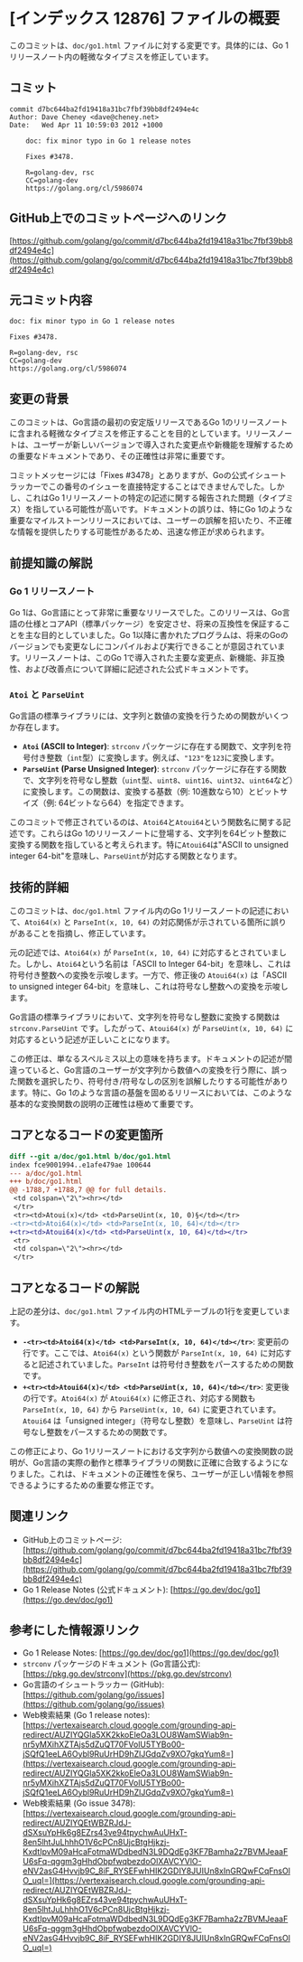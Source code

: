 # [インデックス 12876] ファイルの概要

このコミットは、`doc/go1.html` ファイルに対する変更です。具体的には、Go 1 リリースノート内の軽微なタイプミスを修正しています。

## コミット

```
commit d7bc644ba2fd19418a31bc7fbf39bb8df2494e4c
Author: Dave Cheney <dave@cheney.net>
Date:   Wed Apr 11 10:59:03 2012 +1000

    doc: fix minor typo in Go 1 release notes
    
    Fixes #3478.
    
    R=golang-dev, rsc
    CC=golang-dev
    https://golang.org/cl/5986074
```

## GitHub上でのコミットページへのリンク

[https://github.com/golang/go/commit/d7bc644ba2fd19418a31bc7fbf39bb8df2494e4c](https://github.com/golang/go/commit/d7bc644ba2fd19418a31bc7fbf39bb8df2494e4c)

## 元コミット内容

```
doc: fix minor typo in Go 1 release notes

Fixes #3478.

R=golang-dev, rsc
CC=golang-dev
https://golang.org/cl/5986074
```

## 変更の背景

このコミットは、Go言語の最初の安定版リリースであるGo 1のリリースノートに含まれる軽微なタイプミスを修正することを目的としています。リリースノートは、ユーザーが新しいバージョンで導入された変更点や新機能を理解するための重要なドキュメントであり、その正確性は非常に重要です。

コミットメッセージには「Fixes #3478」とありますが、Goの公式イシュートラッカーでこの番号のイシューを直接特定することはできませんでした。しかし、これはGo 1リリースノートの特定の記述に関する報告された問題（タイプミス）を指している可能性が高いです。ドキュメントの誤りは、特にGo 1のような重要なマイルストーンリリースにおいては、ユーザーの誤解を招いたり、不正確な情報を提供したりする可能性があるため、迅速な修正が求められます。

## 前提知識の解説

### Go 1 リリースノート

Go 1は、Go言語にとって非常に重要なリリースでした。このリリースは、Go言語の仕様とコアAPI（標準パッケージ）を安定させ、将来の互換性を保証することを主な目的としていました。Go 1以降に書かれたプログラムは、将来のGoのバージョンでも変更なしにコンパイルおよび実行できることが意図されています。リリースノートは、このGo 1で導入された主要な変更点、新機能、非互換性、および改善点について詳細に記述された公式ドキュメントです。

### `Atoi` と `ParseUint`

Go言語の標準ライブラリには、文字列と数値の変換を行うための関数がいくつか存在します。

*   **`Atoi` (ASCII to Integer)**: `strconv` パッケージに存在する関数で、文字列を符号付き整数（`int`型）に変換します。例えば、`"123"`を`123`に変換します。
*   **`ParseUint` (Parse Unsigned Integer)**: `strconv` パッケージに存在する関数で、文字列を符号なし整数（`uint`型、`uint8`、`uint16`、`uint32`、`uint64`など）に変換します。この関数は、変換する基数（例: 10進数なら10）とビットサイズ（例: 64ビットなら64）を指定できます。

このコミットで修正されているのは、`Atoi64`と`Atoui64`という関数名に関する記述です。これらはGo 1のリリースノートに登場する、文字列を64ビット整数に変換する関数を指していると考えられます。特に`Atoui64`は"ASCII to unsigned integer 64-bit"を意味し、`ParseUint`が対応する関数となります。

## 技術的詳細

このコミットは、`doc/go1.html` ファイル内のGo 1リリースノートの記述において、`Atoi64(x)` と `ParseInt(x, 10, 64)` の対応関係が示されている箇所に誤りがあることを指摘し、修正しています。

元の記述では、`Atoi64(x)` が `ParseInt(x, 10, 64)` に対応するとされていました。しかし、`Atoi64`という名前は「ASCII to Integer 64-bit」を意味し、これは符号付き整数への変換を示唆します。一方で、修正後の `Atoui64(x)` は「ASCII to unsigned integer 64-bit」を意味し、これは符号なし整数への変換を示唆します。

Go言語の標準ライブラリにおいて、文字列を符号なし整数に変換する関数は `strconv.ParseUint` です。したがって、`Atoui64(x)` が `ParseUint(x, 10, 64)` に対応するという記述が正しいことになります。

この修正は、単なるスペルミス以上の意味を持ちます。ドキュメントの記述が間違っていると、Go言語のユーザーが文字列から数値への変換を行う際に、誤った関数を選択したり、符号付き/符号なしの区別を誤解したりする可能性があります。特に、Go 1のような言語の基盤を固めるリリースにおいては、このような基本的な変換関数の説明の正確性は極めて重要です。

## コアとなるコードの変更箇所

```diff
diff --git a/doc/go1.html b/doc/go1.html
index fce9001994..e1afe479ae 100644
--- a/doc/go1.html
+++ b/doc/go1.html
@@ -1788,7 +1788,7 @@ for full details.
 <td colspan=\"2\"><hr></td>
 </tr>
 <tr><td>Atoui(x)</td> <td>ParseUint(x, 10, 0)§</td></tr>
-<tr><td>Atoi64(x)</td> <td>ParseInt(x, 10, 64)</td></tr>
+<tr><td>Atoui64(x)</td> <td>ParseUint(x, 10, 64)</td></tr>
 <tr>
 <td colspan=\"2\"><hr></td>
 </tr>
```

## コアとなるコードの解説

上記の差分は、`doc/go1.html` ファイル内のHTMLテーブルの1行を変更しています。

*   **`-<tr><td>Atoi64(x)</td> <td>ParseInt(x, 10, 64)</td></tr>`**: 変更前の行です。ここでは、`Atoi64(x)` という関数が `ParseInt(x, 10, 64)` に対応すると記述されていました。`ParseInt` は符号付き整数をパースするための関数です。
*   **`+<tr><td>Atoui64(x)</td> <td>ParseUint(x, 10, 64)</td></tr>`**: 変更後の行です。`Atoi64(x)` が `Atoui64(x)` に修正され、対応する関数も `ParseInt(x, 10, 64)` から `ParseUint(x, 10, 64)` に変更されています。`Atoui64` は「unsigned integer」（符号なし整数）を意味し、`ParseUint` は符号なし整数をパースするための関数です。

この修正により、Go 1リリースノートにおける文字列から数値への変換関数の説明が、Go言語の実際の動作と標準ライブラリの関数に正確に合致するようになりました。これは、ドキュメントの正確性を保ち、ユーザーが正しい情報を参照できるようにするための重要な修正です。

## 関連リンク

*   GitHub上のコミットページ: [https://github.com/golang/go/commit/d7bc644ba2fd19418a31bc7fbf39bb8df2494e4c](https://github.com/golang/go/commit/d7bc644ba2fd19418a31bc7fbf39bb8df2494e4c)
*   Go 1 Release Notes (公式ドキュメント): [https://go.dev/doc/go1](https://go.dev/doc/go1)

## 参考にした情報源リンク

*   Go 1 Release Notes: [https://go.dev/doc/go1](https://go.dev/doc/go1)
*   `strconv` パッケージのドキュメント (Go言語公式): [https://pkg.go.dev/strconv](https://pkg.go.dev/strconv)
*   Go言語のイシュートラッカー (GitHub): [https://github.com/golang/go/issues](https://github.com/golang/go/issues)
*   Web検索結果 (Go 1 release notes): [https://vertexaisearch.cloud.google.com/grounding-api-redirect/AUZIYQGla5XK2kkoEleOa3LOU8WamSWiab9n-nr5yMXihXZTAjs5dZuQT70FVolU5TYBo00-jSQfQ1eeLA6Oybl9RuUrHD9hZlJGdqZv9XO7gkqYum8=](https://vertexaisearch.cloud.google.com/grounding-api-redirect/AUZIYQGla5XK2kkoEleOa3LOU8WamSWiab9n-nr5yMXihXZTAjs5dZuQT70FVolU5TYBo00-jSQfQ1eeLA6Oybl9RuUrHD9hZlJGdqZv9XO7gkqYum8=)
*   Web検索結果 (Go issue 3478): [https://vertexaisearch.cloud.google.com/grounding-api-redirect/AUZIYQEtWBZRJdJ-dSXsuYpHk6g8EZrs43ve94tpychwAuUHxT-8en5lhtJuLhhhO1V6cPCn8UjcBtgHjkzj-KxdtIpvM09aHcaFotmaWDdbedN3L9DQdEg3KF7Bamha2z7BVMJeaaFU6sFq-qggm3gHhdObpfwqbezdoOlXAVCYVlO-eNV2asG4Hvvjb9C_8iF_RYSEFwhHIK2GDIY8JUIUn8xInGRQwFCqFnsOlO_uqI=](https://vertexaisearch.cloud.google.com/grounding-api-redirect/AUZIYQEtWBZRJdJ-dSXsuYpHk6g8EZrs43ve94tpychwAuUHxT-8en5lhtJuLhhhO1V6cPCn8UjcBtgHjkzj-KxdtIpvM09aHcaFotmaWDdbedN3L9DQdEg3KF7Bamha2z7BVMJeaaFU6sFq-qggm3gHhdObpfwqbezdoOlXAVCYVlO-eNV2asG4Hvvjb9C_8iF_RYSEFwhHIK2GDIY8JUIUn8xInGRQwFCqFnsOlO_uqI=)
